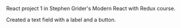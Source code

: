 React project 1 in Stephen Grider's Modern React with Redux course.

Created a text field with a label and a button.

